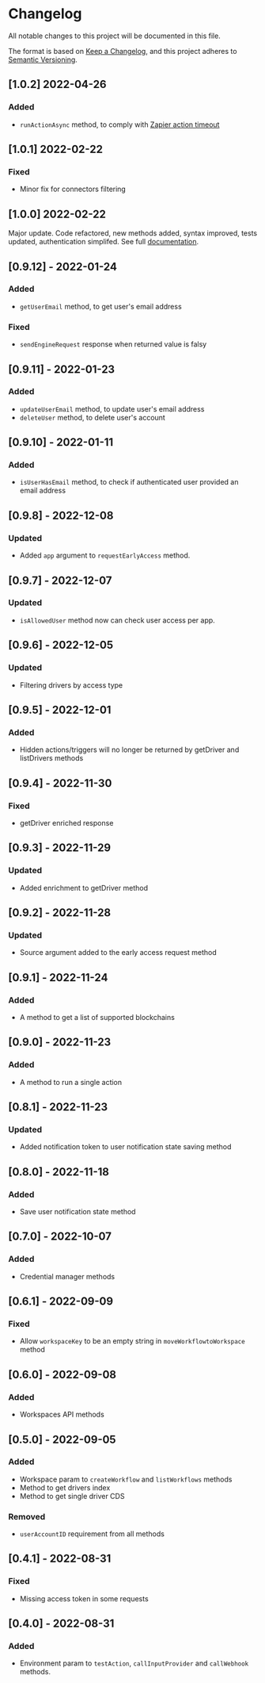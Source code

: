 # Changelog

All notable changes to this project will be documented in this file.

The format is based on [Keep a Changelog](https://keepachangelog.com/en/1.0.0/),
and this project adheres to [Semantic Versioning](https://semver.org/spec/v2.0.0.html).

## [1.0.2] 2022-04-26

### Added

- `runActionAsync` method, to comply with [Zapier action timeout](<https://platform.zapier.com/docs/constraints#:~:text=a%20later%20step.-,Timeouts%20(actions),for%20example%2C%20file%20format%20conversion>)

## [1.0.1] 2022-02-22

### Fixed

- Minor fix for connectors filtering

## [1.0.0] 2022-02-22

Major update. Code refactored, new methods added, syntax improved, tests updated, authentication simplifed. See full [documentation](https://github.com/grindery-io/grindery-nexus-client/blob/master/DOCUMENTATION.md).

## [0.9.12] - 2022-01-24

### Added

- `getUserEmail` method, to get user's email address

### Fixed

- `sendEngineRequest` response when returned value is falsy

## [0.9.11] - 2022-01-23

### Added

- `updateUserEmail` method, to update user's email address
- `deleteUser` method, to delete user's account

## [0.9.10] - 2022-01-11

### Added

- `isUserHasEmail` method, to check if authenticated user provided an email address

## [0.9.8] - 2022-12-08

### Updated

- Added `app` argument to `requestEarlyAccess` method.

## [0.9.7] - 2022-12-07

### Updated

- `isAllowedUser` method now can check user access per app.

## [0.9.6] - 2022-12-05

### Updated

- Filtering drivers by access type

## [0.9.5] - 2022-12-01

### Added

- Hidden actions/triggers will no longer be returned by getDriver and listDrivers methods

## [0.9.4] - 2022-11-30

### Fixed

- getDriver enriched response

## [0.9.3] - 2022-11-29

### Updated

- Added enrichment to getDriver method

## [0.9.2] - 2022-11-28

### Updated

- Source argument added to the early access request method

## [0.9.1] - 2022-11-24

### Added

- A method to get a list of supported blockchains

## [0.9.0] - 2022-11-23

### Added

- A method to run a single action

## [0.8.1] - 2022-11-23

### Updated

- Added notification token to user notification state saving method

## [0.8.0] - 2022-11-18

### Added

- Save user notification state method

## [0.7.0] - 2022-10-07

### Added

- Credential manager methods

## [0.6.1] - 2022-09-09

### Fixed

- Allow `workspaceKey` to be an empty string in `moveWorkflowtoWorkspace` method

## [0.6.0] - 2022-09-08

### Added

- Workspaces API methods

## [0.5.0] - 2022-09-05

### Added

- Workspace param to `createWorkflow` and `listWorkflows` methods
- Method to get drivers index
- Method to get single driver CDS

### Removed

- `userAccountID` requirement from all methods

## [0.4.1] - 2022-08-31

### Fixed

- Missing access token in some requests

## [0.4.0] - 2022-08-31

### Added

- Environment param to `testAction`, `callInputProvider` and `callWebhook` methods.
